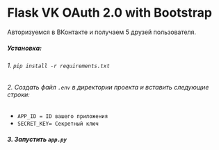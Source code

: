 # **Flask VK OAuth 2.0 with Bootstrap**

Авторизуемся в ВКонтакте и получаем 5 друзей пользователя.

##### **Установка:**
######  1. `pip install -r requirements.txt`
###### 2. Создать файл `.env` в директории проекта и вставить следующие строки:
* `APP_ID = ID вашего приложения`
* `SECRET_KEY= Секретный ключ`

##### 3. Запустить `app.py`
